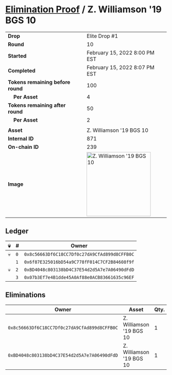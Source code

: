 # [Elimination Proof](./readme.md) / Z. Williamson &#039;19 BGS 10

|||
|---|---|
| **Drop** | Elite Drop #1 |
| **Round** | 10 |
| **Started** | February 15, 2022 8:00 PM EST |
| **Completed** | February 15, 2022 8:07 PM EST |
| **Tokens remaining before round** | 100 |
| **&nbsp;&nbsp;&nbsp;&nbsp;Per Asset** | 4 |
| **Tokens remaining after round** | 50 |
| **&nbsp;&nbsp;&nbsp;&nbsp;Per Asset** | 2 |
| | |
| **Asset** | Z. Williamson &#039;19 BGS 10 |
| **Internal ID** | 871 |
| **On-chain ID** | 239 |
| **Image** | <img src="https://tcdn.blokpax.com/95836cf2-27cb-4eaf-b01f-cb7d3177837e/2d15da3d9e5244529dd52b858c233f1406ccffc6a3c30d1301e63d4c5ca28106.png" height="200" alt="Z. Williamson &#039;19 BGS 10" /> |

## Ledger

| 💀 | # | Owner |
| --- | --- | --- |
| 💀 | `0` | `0x8c56663Df6C18CC7Df0c27dA9CfAd899d8CFFB0C` |
|  | `1` | `0x6f87E325016bD54a9C778fF014C7CF2B84608f9f` |
| 💀 | `2` | `0xBD4048c803138bD4C37E54d2d5A7e7A06490dFdD` |
|  | `3` | `0x07b3Ef7e4B1dde45A0Af88e0ACB83661635c96EF` |


## Eliminations

| Owner | Asset | Qty. | Transaction |
| --- | --- | --- | --- |
| `0x8c56663Df6C18CC7Df0c27dA9CfAd899d8CFFB0C` | Z. Williamson '19 BGS 10 | 1 | [Polygonscan](https://polygonscan.com/tx/0xaf2eeb387b021cdb3e626b423215eeda9c6fa9f107ad3736c5fe68d416e8b083) |
| `0xBD4048c803138bD4C37E54d2d5A7e7A06490dFdD` | Z. Williamson '19 BGS 10 | 1 | [Polygonscan](https://polygonscan.com/tx/0x29e34f24642585301d8690c2dd5d7af3e9b80c1bb2b0c9e8cf8794171a773ea3) |
